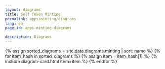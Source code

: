 ```yaml
---
layout: diagrams
title: Self Token Minting
permalink: apps/minting/diagrams
lang: en
page_id: apps-minting-diagrams

description: Diagrams
---
```

<div class="diagrams__block animate__animated animate__fadeInLeft">
{% assign sorted_diagrams = site.data.diagrams.minting | sort: name %}
{% for item_hash in sorted_diagrams %} {% assign item = item_hash[1] %} {% include diagram-card.html item=item %} {% endfor %}
</div>